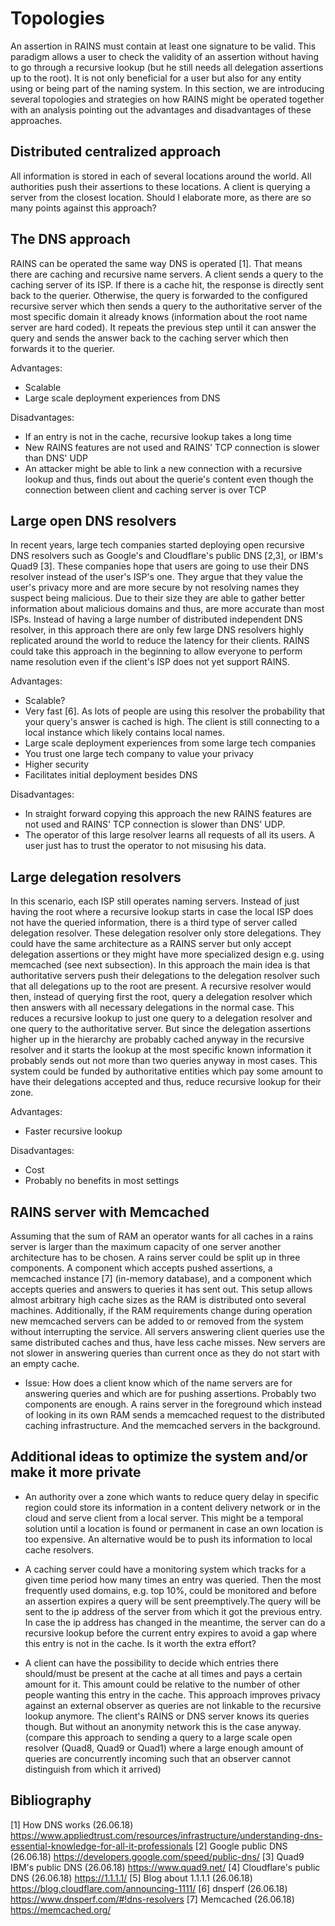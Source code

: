 # Topologies

An assertion in RAINS must contain at least one signature to be valid. This
paradigm allows a user to check the validity of an assertion without having to
go through a recursive lookup (but he still needs all delegation assertions up
to the root). It is not only beneficial for a user but also for any entity using
or being part of the naming system. In this section, we are introducing several
topologies and strategies on how RAINS might be operated together with an
analysis pointing out the advantages and disadvantages of these approaches.

## Distributed centralized approach

All information is stored in each of several locations around the world. All
authorities push their assertions to these locations. A client is querying a
server from the closest location. Should I elaborate more, as there are so many
points against this approach?

## The DNS approach

RAINS can be operated the same way DNS is operated [1]. That means there are
caching and recursive name servers.  A client sends a query to the caching
server of its ISP. If there is a cache hit, the response is directly sent back
to the querier. Otherwise, the query is forwarded to the configured recursive
server which then sends a query to the authoritative server of the most specific
domain it already knows (information about the root name server are hard coded).
It repeats the previous step until it can answer the query and sends the answer
back to the caching server which then forwards it to the querier.

Advantages:

- Scalable
- Large scale deployment experiences from DNS

Disadvantages:

- If an entry is not in the cache, recursive lookup takes a long time
- New RAINS features are not used and RAINS' TCP connection is slower than DNS'
  UDP
- An attacker might be able to link a new connection with a recursive lookup and
  thus, finds out about the querie's content even though the connection between
  client and caching server is over TCP

## Large open DNS resolvers

In recent years, large tech companies started deploying open recursive DNS
resolvers such as Google's and Cloudflare's public DNS [2,3], or IBM's Quad9
[3]. These companies hope that users are going to use their DNS resolver instead
of the user's ISP's one. They argue that they value the user's privacy more and
are more secure by not resolving names they suspect being malicious. Due to
their size they are able to gather better information about malicious domains
and thus, are more accurate than most ISPs. Instead of having a large number of
distributed independent DNS resolver, in this approach there are only few large
DNS resolvers highly replicated around the world to reduce the latency for their
clients. RAINS could take this approach in the beginning to allow everyone to
perform name resolution even if the client's ISP does not yet support RAINS.

Advantages:

- Scalable?
- Very fast [6]. As lots of people are using this resolver the probability that
  your query's answer is cached is high. The client is still connecting to a
  local instance which likely contains local names.
- Large scale deployment experiences from some large tech companies
- You trust one large tech company to value your privacy
- Higher security
- Facilitates initial deployment besides DNS

Disadvantages:

- In straight forward copying this approach the new RAINS features are not used
  and RAINS' TCP connection is slower than DNS' UDP.
- The operator of this large resolver learns all requests of all its users. A
  user just has to trust the operator to not misusing his data.

## Large delegation resolvers

In this scenario, each ISP still operates naming servers. Instead of just having
the root where a recursive lookup starts in case the local ISP does not have the
queried information, there is a third type of server called delegation resolver.
These delegation resolver only store delegations. They could have the same
architecture as a RAINS server but only accept delegation assertions or they
might have more specialized design e.g. using memcached (see next subsection).
In this approach the main idea is that authoritative servers push their
delegations to the delegation resolver such that all delegations up to the root
are present. A recursive resolver would then, instead of querying first the
root, query a delegation resolver which then answers with all necessary
delegations in the normal case. This reduces a recursive lookup to just one
query to a delegation resolver and one query to the authoritative server. But
since the delegation assertions higher up in the hierarchy are probably cached
anyway in the recursive resolver and it starts the lookup at the most specific
known information it probably sends out not more than two queries anyway in most
cases. This system could be funded by authoritative entities which pay some
amount to have their delegations accepted and thus, reduce recursive lookup for
their zone.

Advantages:

- Faster recursive lookup

Disadvantages:

- Cost
- Probably no benefits in most settings

## RAINS server with Memcached

Assuming that the sum of RAM an operator wants for all caches in a rains server
is larger than the maximum capacity of one server another architecture has to be
chosen. A rains server could be split up in three components. A component which
accepts pushed assertions, a memcached instance [7] (in-memory database), and a
component which accepts queries and answers to queries it has sent out. This
setup allows almost arbitrary high cache sizes as the RAM is distributed onto
several machines. Additionally, if the RAM requirements change during operation
new memcached servers can be added to or removed from the system without
interrupting the service. All servers answering client queries use the same
distributed caches and thus, have less cache misses. New servers are not slower
in answering queries than current once as they do not start with an empty cache.

- Issue: How does a client know which of the name servers are for answering
  queries and which are for pushing assertions. Probably two components are
  enough. A rains server in the foreground which instead of looking in its own
  RAM sends a memcached request to the distributed caching infrastructure. And
  the memcached servers in the background.

## Additional ideas to optimize the system and/or make it more private

- An authority over a zone which wants to reduce query delay in specific region
  could store its information in a content delivery network or in the cloud and
  serve client from a local server. This might be a temporal solution until a
  location is found or permanent in case an own location is too expensive. An
  alternative would be to push its information to local cache resolvers.

- A caching server could have a monitoring system which tracks for a given time
  period how many times an entry was queried. Then the most frequently used
  domains, e.g. top 10%, could be monitored and before an assertion expires a
  query will be sent preemptively.The query will be sent to the ip address of
  the server from which it got the previous entry. In case the ip address has
  changed in the meantime, the server can do a recursive lookup before the
  current entry expires to avoid a gap where this entry is not in the cache. Is
  it worth the extra effort?

- A client can have the possibility to decide which entries there should/must be
  present at the cache at all times and pays a certain amount for it. This
  amount could be relative to the number of other people wanting this entry in
  the cache. This approach improves privacy against an external observer as
  queries are not linkable to the recursive lookup anymore. The client's RAINS
  or DNS server knows its queries though. But without an anonymity network this
  is the case anyway. (compare this approach to sending a query to a large scale
  open resolver (Quad8, Quad9 or Quad1) where a large enough amount of queries
  are concurrently incoming such that an observer cannot distinguish from which
  it arrived)

## Bibliography

[1] How DNS works (26.06.18)
https://www.appliedtrust.com/resources/infrastructure/understanding-dns-essential-knowledge-for-all-it-professionals
[2] Google public DNS (26.06.18) https://developers.google.com/speed/public-dns/
[3] Quad9 IBM's public DNS (26.06.18) https://www.quad9.net/
[4] Cloudflare's public DNS (26.06.18) https://1.1.1.1/
[5] Blog about 1.1.1.1 (26.06.18) https://blog.cloudflare.com/announcing-1111/
[6] dnsperf (26.06.18) https://www.dnsperf.com/#!dns-resolvers
[7] Memcached (26.06.18) https://memcached.org/